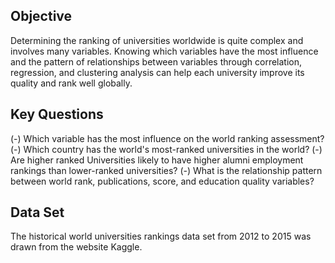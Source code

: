 ## Objective
Determining the ranking of universities worldwide is quite complex and involves many variables. Knowing which variables have the most influence and the pattern of relationships between variables through correlation, regression, and clustering analysis can help each university improve its quality and rank well globally.

## Key Questions
(-) Which variable has the most influence on the world ranking assessment?
(-) Which country has the world's most-ranked universities in the world?
(-) Are higher ranked Universities likely to have higher alumni employment rankings than lower-ranked universities?
(-) What is the relationship pattern between world rank, publications, score, and education quality variables?

## Data Set
The historical world universities rankings data set from 2012 to 2015 was drawn from the website Kaggle.
